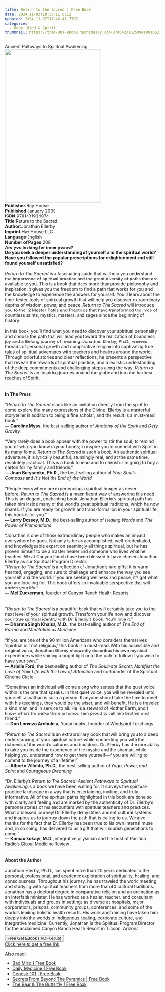 ```yaml
---
title: Return to the Sacred | Free Book
date: 2024-11-03T18:37:11.631Z
updated: 2024-11-07T17:46:41.770Z
categories:
  - Body, Mind & Spirit
thumbnail: https://thmb-001-ebook.techidaily.com/87d642c162589ea0816627fd820a0ec6f54e12c1377f4e7b0e0486b922117ad5.jpg
---
```

<main id="book-container">
  <div class="flex flex-col">
    <div class="book-brief flex-1 py-6 px-4 sm:p-6 md:py-10 md:px-8">
      <!-- brief-->
      <div class="book-brief-main">Ancient Pathways to Spiritual Awakening</div>
    </div>
    <div
      class="book-meta-info flex-1 grid gap-4 col-start-1 col-end-3 row-start-1 sm:mb-6 sm:grid-cols-4 lg:gap-6 lg:col-start-2 lg:row-end-6 lg:row-span-6 lg:mb-0"
    >
      <div
        class="book-meta-info-left place-content-center mt-4 p-4 text-sm leading-6 col-start-2 col-span-2 dark:text-slate-400"
      >
        <img
          class="w-full h-500 object-cover rounded-lg sm:h-255 sm:col-span-2 lg:col-span-full"
          src="https://img-001-ebook.techidaily.com/1e35c091d1c9b0a49a539c7a895e268a5d21c7ef3131f8c2540f6dd16b8b2cd9.jpg"
          alt=""
          width="312"
          height="500"
        />
      </div>
      <div
        class="book-meta-info-right mt-2 col-start-1 row-start-2 col-span-3 self-center"
      >
        <!-- meta data  -->
        <div class="flex flex-col px-4 md:px-8">
          <div class="flex-1">
            <strong>Publisher</strong>:<span class="px-2">Hay House</span>
          </div>
          <div class="flex-1">
            <strong>Published</strong>:<span class="px-2">January 2009</span>
          </div>
          <div class="flex-1">
            <strong>ISBN</strong>:<span class="px-2">9781401924874</span>
          </div>
          <div class="flex-1">
            <strong>Title</strong>:<span class="px-2"
              >Return to the Sacred</span
            >
          </div>
          <div class="flex-1">
            <strong>Author</strong>:<span class="px-2">Jonathan Ellerby</span>
          </div>
          <div class="flex-1">
            <strong>Imprint</strong>:<span class="px-2">Hay House LLC</span>
          </div>
          <div class="flex-1">
            <strong>Language</strong>:<span class="px-2">English</span>
          </div>
          <div class="flex-1">
            <strong>Number of Pages</strong>:<span class="px-2">208</span>
          </div>
        </div>
      </div>
    </div>
    <div class="book-description flex-1 py-6 px-4 sm:p-6 md:py-10 md:px-8">
      <div class="book-description-main">
        <div accordion-content="" id="description">
          <b
            >Are you looking for inner peace? <br />Do you seek a deeper
            understanding of yourself and the spiritual world? <br />Have you
            followed the popular prescriptions for enlightenment and still found
            yourself unsatisfied? </b
          ><br /><br /><i>Return to The Sacred</i> is a fascinating guide that
          will help you understand the importance of spiritual practice and the
          great diversity of paths that are available to you. This is a book
          that does more than provide philosophy and inspiration; it gives you
          the freedom to find a path that works for you and the knowledge to
          experience the answers for yourself. You’ll learn about the
          time-tested tools of spiritual growth that will help you discover
          extraordinary depths of wisdom, power, and peace.
          <i>Return to The Sacred</i> will introduce you to the 12 Master Paths
          and Practices that have transformed the lives of countless saints,
          mystics, masters, and sages since the beginning of history.
          <br /><br />In this book, you’ll find what you need to discover your
          spiritual personality and choose the path that will lead you toward
          the realization of boundless joy and a lifelong journey of meaning.
          Jonathan Ellerby, Ph.D., weaves threads of personal growth and
          comparative religion into captivating true tales of spiritual
          adventures with teachers and healers around the world. Through
          colorful stories and clear reflections, he presents a perspective that
          reveals the rewards of spiritual practice, and a realistic
          understanding of the deep commitments and challenging steps along the
          way. <i>Return to The Sacred</i> is an inspiring journey around the
          globe and into the furthest reaches of Spirit.
        </div>
        <div class="accordion-fader"></div>
      </div>
    </div>
    <div class="book-excerpts flex-1 py-6 px-4 sm:p-6 md:py-10 md:px-8">
      <!-- excerpts-->
      <div class="book-excerpts-main">
        <hr />
        <h4 class="placeholder placeholder-heading">
          <span>In The Press</span>
        </h4>
        <p>
          "<i>Return to The Sacred</i>&nbsp;reads like an invitation directly
          from the spirit to come explore the many expressions of the Divine.
          Ellerby is a masterful storyteller in addition to being a fine
          scholar, and the result is a must-read book.”<br /><b
            >— Caroline Myss</b
          >, the best-selling author of&nbsp;<i>Anatomy of the Spirit&nbsp;</i
          >and<i>&nbsp;Defy Gravity</i><br /><br />“Very rarely does a book
          appear with the power to stir the soul; to remind you of what you know
          in your bones; to inspire you to connect with Spirit in its many
          forms.&nbsp;<i>Return to The Sacred</i>&nbsp;is such a book. An
          authentic spiritual adventure, it is lyrically beautiful, stunningly
          real, and at the same time, resolutely practical. This is a book to
          read and to cherish. I’m going to buy a carton for my family and
          friends.”<br /><b>— Joan Borysenko, Ph.D.,&nbsp;</b>the best-selling
          author of&nbsp;<i>Your Soul’s Compass</i>&nbsp;and&nbsp;<i
            >It's Not the End of the World<br /></i
          ><br />“People everywhere are experiencing a spiritual hunger as never
          before.&nbsp;<i>Return to The Sacred</i>&nbsp;is a magnificent way of
          answering this need. This is an elegant, enchanting book. Jonathan
          Ellerby’s spiritual path has taken him inside many of the world’s
          great spiritual traditions, which he now shares. If you are ready for
          growth and trans-formation in your spiritual life, this book is for
          you.”<br /><b>— Larry Dossey, M.D.</b>, the best-selling author
          of&nbsp;<i>Healing Words</i>&nbsp;and&nbsp;<i
            >The Power of Premonitions</i
          ><br /><br />“Jonathan is one of those extraordinary people who makes
          an impact everywhere he goes. Not only is he an accomplished,
          well-credentialed, and knowledgeable expert on seemingly all things
          spiritual, but he has proven himself to be a master healer and someone
          who lives what he teaches. We at Canyon Ranch have been blessed to
          have chosen Jonathan Ellerby as our Spiritual Program Director.<br />“<i
            >Return to The Sacred</i
          >&nbsp;is a reflection of Jonathan’s rare gifts: it is warm-hearted,
          engaging, and sure to challenge and enhance the way you see yourself
          and the world. If you are seeking wellness and peace, it’s got what
          you are look-ing for. This book offers an invaluable perspective that
          will enrich your life.”<br /><b>— Mel Zuckerman</b>,&nbsp;founder of
          Canyon Ranch Health Resorts<br /><br /><br />“<i
            >Return to The Sacred</i
          >&nbsp;is a beautiful book that will certainly take you to the next
          level of your spiritual growth. Transform your life now and discover
          your true spiritual identity with Dr. Ellerby’s book. You’ll love
          it.”<br /><b>— Dharma Singh Khalsa, M.D.</b>, the best-selling author
          of&nbsp;<i>The End of Karma</i>&nbsp;and&nbsp;<i
            >Meditation as Medicine<br /></i
          ><br />“If you are one of the 90 million Americans who considers
          themselves ‘spiritual but not religious,’ this book is a must-read.
          With his accessible and original voice, Jonathan Ellerby eloquently
          describes his own mystical experiences while shining a bright light
          onto the path to follow if you wish to have your own.”<br /><b
            >— Arielle Ford</b
          >, the best-selling author of&nbsp;<i
            >The Soulmate Secret: Manifest the Love of Your Life with the Law of
            Attraction&nbsp;</i
          >and co-founder of the Spiritual Cinema Circle<br /><br />“Sometimes
          an individual will come along who senses that the quiet voice within
          is the one that speaks. In that quiet voice, you will be revealed unto
          yourself. Jonathan is such a person. If anyone should take the time to
          meet with his teachings, they would be the wiser, and will benefit. He
          is a traveler, a kind man, and in service to all. He is a steward of
          Mother Earth, and I know where he walks there is honor. I am proud to
          call him brother and friend.”<br /><b>— Don Lorenzo Archuleta</b>,
          Yaqui healer, founder of Windspirit Teachings<br /><br />“<i
            >Return to The Sacred</i
          >&nbsp;is an extraordinary book that will bring you to a deep
          understanding of your spiritual nature, while connecting you with the
          richness of the world’s cultures and traditions. Dr. Ellerby has the
          rare ability to take you inside the experience of the mystic and the
          shaman, while helping you understand how to get there yourself—if you
          are willing to commit to the journey of a lifetime!”<br /><b
            >— Alberto Villoldo, Ph.D.</b
          >, the best-selling author of&nbsp;<i>Yoga, Power, and Spirit</i
          >&nbsp;and&nbsp;<i>Courageous Dreaming</i><br /><br />“Dr.
          Ellerby’s&nbsp;<i
            >Return to The Sacred: Ancient Pathways to Spiritual
            Awakening&nbsp;</i
          >is a book we have been waiting for. It surveys the spiritual-practice
          landscape in a way that is entertaining, inviting, and truly
          informative. All of the spiritual paths highlighted in this book are
          done so with clarity and feeling and are marked by the authenticity of
          Dr. Ellerby’s personal stories of his encounters with spiritual
          teachers and practices. What a&nbsp;blessed journey! Dr. Ellerby
          demystifies ancient cultural systems and inspires us to journey down
          the path that is calling to us. We give thanks for the fact that Dr.
          Ellerby has been true to his own internal muse and, in so doing, has
          delivered to us a gift that will nourish generations to come.”<br /><b
            >— Kamau Kokayi, M.D.</b
          >, integrative physician and the host of Pacifica Radio’s Global
          Medicine Review
        </p>
      </div>
    </div>
    <div class="book-about-author flex-1 py-6 px-4 sm:p-6 md:py-10 md:px-8">
      <!-- about author-->
      <div class="book-main-author-main">
        <hr />
        <h4 class="placeholder placeholder-heading">
          <span>About the Author</span>
        </h4>
        <p>
          Jonathan Ellerby, Ph.D., has spent more than 20 years dedicated to the
          personal, professional, and academic exploration of spirituality,
          healing, and consciousness. Throughout his journey, he has traveled
          the world meeting and studying with spiritual teachers from more than
          40 cultural traditions. Jonathan has a doctoral degree in comparative
          religion and an ordination as an interfaith minister. He has worked as
          a healer, teacher, and consultant with individuals and groups in
          settings as diverse as hospitals, major corporations, prisons,
          community groups, conferences, and some of the world’s leading
          holistic health resorts. His work and training have taken him deeply
          into the worlds of Indigenous healing, corporate culture, and
          integrative medicine. Currently, Jonathan is the Spiritual Program
          Director for the acclaimed Canyon Ranch Health Resort in Tucson,
          Arizona.
        </p>
      </div>
    </div>
    <div class="book-free-get flex-1 py-6 px-4 sm:p-6 md:py-10 md:px-8">
      <button
        id="btn-free-get"
        class="bg-blue-500 hover:bg-blue-700 text-white font-bold py-2 px-4 rounded"
      >
        Free Get EBook (.PDF/.epub)
      </button>
      <div id="countdown-display" class="px-2 text-lg mt-2"></div>
      <a
        id="free-link"
        class="hidden bg-blue-500 hover:bg-blue-700 text-white font-bold py-2 px-4 rounded"
        href="https://www.ebooks.com/en-us/book/96317729/return-to-the-sacred/jonathan-ellerby/"
        target="_blank"
        >Click here to get a free link</a
      >
    </div>
    <script>
      let countdownTime = 0;
      let countdownInterval = null;
      document
        .getElementById('btn-free-get')
        .addEventListener('click', startCountdown);
      function startCountdown() {
        countdownTime = new Date().getTime() + 60000 * 3;
        countdownInterval = setInterval(updateCountdown, 1000);
        document.getElementById('btn-free-get').disabled = true;
        document
          .getElementById('btn-free-get')
          .classList.add('bg-gray-500', 'cursor-not-allowed');
      }
      function updateCountdown() {
        let currentTime = new Date().getTime();
        let timeLeft = countdownTime - currentTime;
        let secondsLeft = Math.floor(timeLeft / 1000);
        document.getElementById('countdown-display').innerHTML =
          `Remaining time: ${secondsLeft} seconds.`;
        if (secondsLeft <= 0) {
          clearInterval(countdownInterval);
          document.getElementById('btn-free-get').classList.add('hidden');
          document.getElementById('free-link').classList.remove('hidden');
          document.getElementById('countdown-display').innerHTML = '';
        }
      }
    </script>
  </div>
</main>

<ins class="adsbygoogle"
      style="display:block"
      data-ad-client="ca-pub-7571918770474297"
      data-ad-slot="8358498916"
      data-ad-format="auto"
      data-full-width-responsive="true"></ins>
    

<span class="atpl-alsoreadstyle">Also read:</span>
<div><ul>
<li><a href="https://novels-ebooks.techidaily.com/209882173-9781948979276-bad-mind/"><u>Bad Mind | Free Book</u></a></li>
<li><a href="https://novels-ebooks.techidaily.com/209881999-9781948979191-daily-medicine/"><u>Daily Medicine | Free Book</u></a></li>
<li><a href="https://novels-ebooks.techidaily.com/209881976-9781645521495-genesis-101/"><u>Genesis 101 | Free Book</u></a></li>
<li><a href="https://novels-ebooks.techidaily.com/209881901-9781999128340-secrets-from-beyond-the-pyramids/"><u>Secrets From Beyond The Pyramids | Free Book</u></a></li>
<li><a href="https://novels-ebooks.techidaily.com/209882038-9781734109115-the-bear-the-butterfly/"><u>The Bear & The Butterfly | Free Book</u></a></li>
</ul></div>

